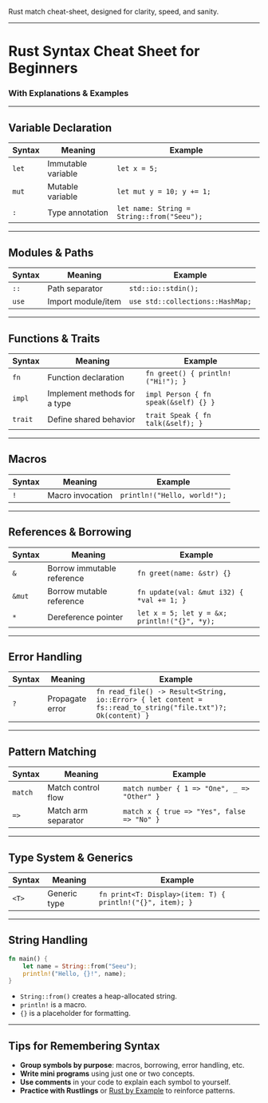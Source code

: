 Rust match cheat-sheet, designed for clarity, speed, and sanity.


---

#  Rust Syntax Cheat Sheet for Beginners  
### With Explanations & Examples

---

##  Variable Declaration

| Syntax      | Meaning                          | Example |
|-------------|----------------------------------|---------|
| `let`       | Immutable variable               | `let x = 5;` |
| `mut`       | Mutable variable                 | `let mut y = 10; y += 1;` |
| `:`         | Type annotation                  | `let name: String = String::from("Seeu");` |

---

##  Modules & Paths

| Syntax      | Meaning                          | Example |
|-------------|----------------------------------|---------|
| `::`        | Path separator                   | `std::io::stdin();` |
| `use`       | Import module/item               | `use std::collections::HashMap;` |

---

##  Functions & Traits

| Syntax      | Meaning                          | Example |
|-------------|----------------------------------|---------|
| `fn`        | Function declaration             | `fn greet() { println!("Hi!"); }` |
| `impl`      | Implement methods for a type     | `impl Person { fn speak(&self) {} }` |
| `trait`     | Define shared behavior           | `trait Speak { fn talk(&self); }` |

---

##  Macros

| Syntax      | Meaning                          | Example |
|-------------|----------------------------------|---------|
| `!`         | Macro invocation                 | `println!("Hello, world!");` |

---

##  References & Borrowing

| Syntax      | Meaning                          | Example |
|-------------|----------------------------------|---------|
| `&`         | Borrow immutable reference       | `fn greet(name: &str) {}` |
| `&mut`      | Borrow mutable reference         | `fn update(val: &mut i32) { *val += 1; }` |
| `*`         | Dereference pointer              | `let x = 5; let y = &x; println!("{}", *y);` |

---

##  Error Handling

| Syntax      | Meaning                          | Example |
|-------------|----------------------------------|---------|
| `?`         | Propagate error                  | `fn read_file() -> Result<String, io::Error> { let content = fs::read_to_string("file.txt")?; Ok(content) }` |

---

##  Pattern Matching

| Syntax      | Meaning                          | Example |
|-------------|----------------------------------|---------|
| `match`     | Match control flow               | `match number { 1 => "One", _ => "Other" }` |
| `=>`        | Match arm separator              | `match x { true => "Yes", false => "No" }` |

---

##  Type System & Generics

| Syntax      | Meaning                          | Example |
|-------------|----------------------------------|---------|
| `<T>`       | Generic type                     | `fn print<T: Display>(item: T) { println!("{}", item); }` |

---

##  String Handling

```rust
fn main() {
    let name = String::from("Seeu");
    println!("Hello, {}!", name);
}
```

- `String::from()` creates a heap-allocated string.
- `println!` is a macro.
- `{}` is a placeholder for formatting.

---

##  Tips for Remembering Syntax

- **Group symbols by purpose**: macros, borrowing, error handling, etc.
- **Write mini programs** using just one or two concepts.
- **Use comments** in your code to explain each symbol to yourself.
- **Practice with Rustlings** or [Rust by Example](https://doc.rust-lang.org/rust-by-example/) to reinforce patterns.

